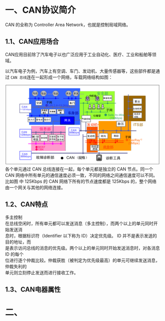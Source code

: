 # 一、CAN协议简介
CAN 的全称为 Controller Area Network，也就是控制局域网络。

## 1.1、CAN应用场合
CAN应用目前除了汽车电子以也广泛应用于工业自动化、医疗、工业和船舶等领域。

以汽车电子为例，汽车上有空调、车门、发动机、大量传感器等，这些部件都是通过 `CAN 总线`连在一起形成一个网络，车载网络结构如图：

![输入图片说明](/imgs/2025-08-02/3WUZYtUkAmGl0Zju.png)
各个单元通过 CAN 总线连接在一起，每个单元都是独立的 CAN 节点。同一个 CAN 网络中所有单元的通信速度必须一致，不同的网络之间通信速度可以不同。 比如图 中 125Kbps 的 CAN 网络下所有的节点速度都是 125Kbps 的，整个网络由一个网关与其他的网络连接。

## 1.2、CAN特点
多主控制  
在总线空闲时，所有单元都可以发送消息（多主控制），而两个以上的单元同时开始发送消  
息时，根据标识符（Identifier 以下称为 ID）决定优先级。 ID 并不是表示发送的目的地址，而  
是表示访问总线的消息的优先级。两个以上的单元同时开始发送消息时，对各消息 ID 的每个  
位进行逐个仲裁比较。仲裁获胜（被判定为优先级最高）的单元可继续发送消息，仲裁失利的  
单元则立刻停止发送而进行接收工作。





## 1.3、CAN电器属性




# 二、
<!--stackedit_data:
eyJoaXN0b3J5IjpbLTE0NTk0NDA4NDMsLTY3MjEzNjcwOSw0Nj
UwMDI4MjksLTQ2OTgwODA4Ml19
-->
